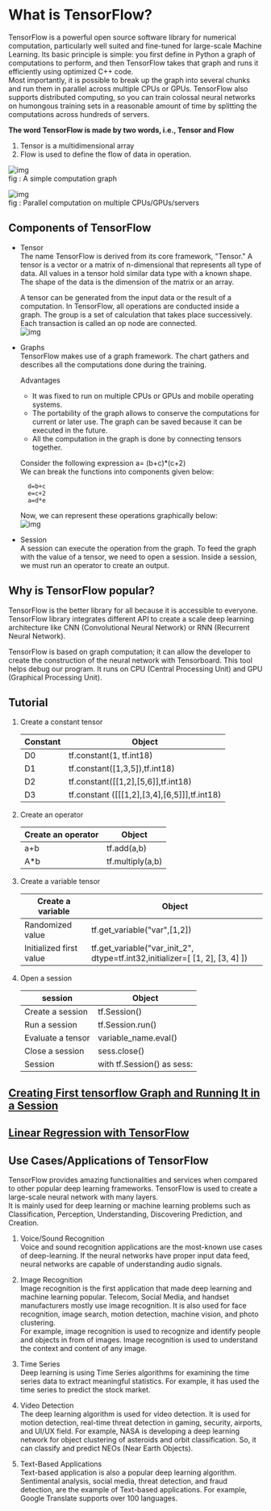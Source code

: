 # What is TensorFlow?
   TensorFlow is a powerful open source software library for numerical computation, particularly well suited and fine-tuned for large-scale Machine Learning. Its basic principle is simple: you first define in Python a graph of computations to perform, and then TensorFlow takes that graph and runs it efficiently using optimized C++ code. \
Most importantly, it is possible to break up the graph into several chunks and run them in parallel across multiple CPUs or GPUs. TensorFlow also supports distributed computing, so you can train colossal neural networks on humongous training sets in a reasonable amount of time by splitting the computations across hundreds of servers.

**The word TensorFlow is made by two words, i.e., Tensor and Flow**
1. Tensor is a multidimensional array
2. Flow is used to define the flow of data in operation.

![img](https://github.com/rjnp2/Data-Science/blob/main/tutorial/7.%20Deep%20Learning/images/tfp1.png) \
fig : A simple computation graph

![img](https://github.com/rjnp2/Data-Science/blob/main/tutorial/7.%20Deep%20Learning/images/tfp2.png) \
fig : Parallel computation on multiple CPUs/GPUs/servers


## Components of TensorFlow
- Tensor \
  The name TensorFlow is derived from its core framework, "Tensor." A tensor is a vector or a matrix of n-dimensional that represents all type of data. All values in a tensor hold similar data type with a known shape. The shape of the data is the dimension of the matrix or an array.

  A tensor can be generated from the input data or the result of a computation. In TensorFlow, all operations are conducted inside a graph. The group is a set of calculation that takes place successively. Each transaction is called an op node are connected. \
  ![img](https://github.com/rjnp2/Data-Science/blob/main/tutorial/7.%20Deep%20Learning/images/tf2.png)

- Graphs \
  TensorFlow makes use of a graph framework. The chart gathers and describes all the computations done during the training.

  Advantages
    - It was fixed to run on multiple CPUs or GPUs and mobile operating systems.
    - The portability of the graph allows to conserve the computations for current or later use. The graph can be saved because it can be executed in the future.
    - All the computation in the graph is done by connecting tensors together.
    
  Consider the following expression a= (b+c)*(c+2) \
  We can break the functions into components given below: 
  
        d=b+c 
        e=c+2 
        a=d*e

  Now, we can represent these operations graphically below: \
  ![img](https://github.com/rjnp2/Data-Science/blob/main/tutorial/7.%20Deep%20Learning/images/tf3.png)

- Session \
  A session can execute the operation from the graph. To feed the graph with the value of a tensor, we need to open a session. Inside a session, we must run an operator to create an output.

## Why is TensorFlow popular?
  TensorFlow is the better library for all because it is accessible to everyone. TensorFlow library integrates different API to create a scale deep learning architecture like CNN (Convolutional Neural Network) or RNN (Recurrent Neural Network).

  TensorFlow is based on graph computation; it can allow the developer to create the construction of the neural network with Tensorboard. This tool helps debug our program. It runs on CPU (Central Processing Unit) and GPU (Graphical Processing Unit).

## Tutorial

1. Create a constant tensor

   Constant|Object
   |--|--|
   D0	|tf.constant(1, tf.int18)
   D1	|tf.constant([1,3,5]),tf.int18)
   D2	|tf.constant([[1,2],[5,6]],tf.int18)
   D3	|tf.constant ([[[1,2],[3,4],[6,5]]],tf.int18)

2. Create an operator

   Create an operator|Object
   |--|--|
   a+b|tf.add(a,b)
   A*b|tf.multiply(a,b)

3. Create a variable tensor

   Create a variable	|Object
   |--|--|
   Randomized value	|tf.get_variable("var",[1,2])
   Initialized first value|	tf.get_variable("var_init_2", dtype=tf.int32,initializer=[ [1, 2], [3, 4] ])

4. Open a session

   session|	Object
   |--|--|
   Create a session	|tf.Session()
   Run a session|	tf.Session.run()
   Evaluate a tensor	|variable_name.eval()
   Close a session	|sess.close()
   Session	| with tf.Session() as sess:

## [Creating First tensorflow Graph and Running It in a Session](https://github.com/rjnp2/Data-Science/blob/main/tutorial/7.%20Deep%20Learning/TensorFlow/first_tensorflow.ipynb)
## [Linear Regression with TensorFlow]()

## Use Cases/Applications of TensorFlow
  TensorFlow provides amazing functionalities and services when compared to other popular deep learning frameworks. TensorFlow is used to create a large-scale neural network with many layers. \
  It is mainly used for deep learning or machine learning problems such as Classification, Perception, Understanding, Discovering Prediction, and Creation.

1. Voice/Sound Recognition \
    Voice and sound recognition applications are the most-known use cases of deep-learning. If the neural networks have proper input data feed, neural networks are capable of understanding audio signals.

2. Image Recognition \
    Image recognition is the first application that made deep learning and machine learning popular. Telecom, Social Media, and handset manufacturers mostly use image recognition. It is also used for face recognition, image search, motion detection, machine vision, and photo clustering. \
    For example, image recognition is used to recognize and identify people and objects in from of images. Image recognition is used to understand the context and content of any image. 
    
3. Time Series \
    Deep learning is using Time Series algorithms for examining the time series data to extract meaningful statistics. For example, it has used the time series to predict the stock market.

4. Video Detection \
    The deep learning algorithm is used for video detection. It is used for motion detection, real-time threat detection in gaming, security, airports, and UI/UX field. For example, NASA is developing a deep learning network for object clustering of asteroids and orbit classification. So, it can classify and predict NEOs (Near Earth Objects).

5. Text-Based Applications \
    Text-based application is also a popular deep learning algorithm. Sentimental analysis, social media, threat detection, and fraud detection, are the example of Text-based applications. For example, Google Translate supports over 100 languages.

